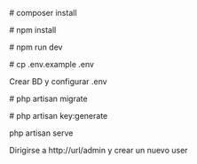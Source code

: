 <p># composer install </p>
<p># npm install</p>
<p># npm run dev</p>
<p># cp .env.example .env</p>
<p>Crear BD y configurar .env</p>
<p># php artisan migrate</p>
<p># php artisan key:generate</p>
<p>php artisan serve</p>
<p>Dirigirse a http://url/admin y crear un nuevo user</p>
